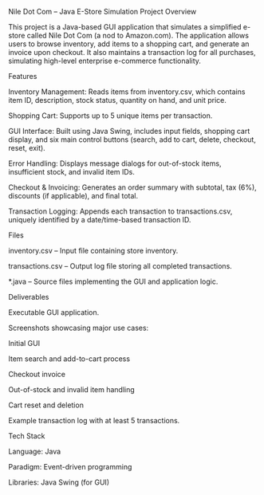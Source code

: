 Nile Dot Com – Java E-Store Simulation
Project Overview

This project is a Java-based GUI application that simulates a simplified e-store called Nile Dot Com (a nod to Amazon.com). The application allows users to browse inventory, add items to a shopping cart, and generate an invoice upon checkout. It also maintains a transaction log for all purchases, simulating high-level enterprise e-commerce functionality.

Features

Inventory Management: Reads items from inventory.csv, which contains item ID, description, stock status, quantity on hand, and unit price.

Shopping Cart: Supports up to 5 unique items per transaction.

GUI Interface: Built using Java Swing, includes input fields, shopping cart display, and six main control buttons (search, add to cart, delete, checkout, reset, exit).

Error Handling: Displays message dialogs for out-of-stock items, insufficient stock, and invalid item IDs.

Checkout & Invoicing: Generates an order summary with subtotal, tax (6%), discounts (if applicable), and final total.

Transaction Logging: Appends each transaction to transactions.csv, uniquely identified by a date/time-based transaction ID.

Files

inventory.csv – Input file containing store inventory.

transactions.csv – Output log file storing all completed transactions.

*.java – Source files implementing the GUI and application logic.

Deliverables

Executable GUI application.

Screenshots showcasing major use cases:

Initial GUI

Item search and add-to-cart process

Checkout invoice

Out-of-stock and invalid item handling

Cart reset and deletion

Example transaction log with at least 5 transactions.

Tech Stack

Language: Java

Paradigm: Event-driven programming

Libraries: Java Swing (for GUI)
